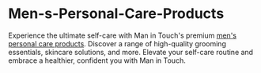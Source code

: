 # Men-s-Personal-Care-Products
Experience the ultimate self-care with Man in Touch's premium [men's personal care products](https://www.manintouch.com/). Discover a range of high-quality grooming essentials, skincare solutions, and more. Elevate your self-care routine and embrace a healthier, confident you with Man in Touch.
